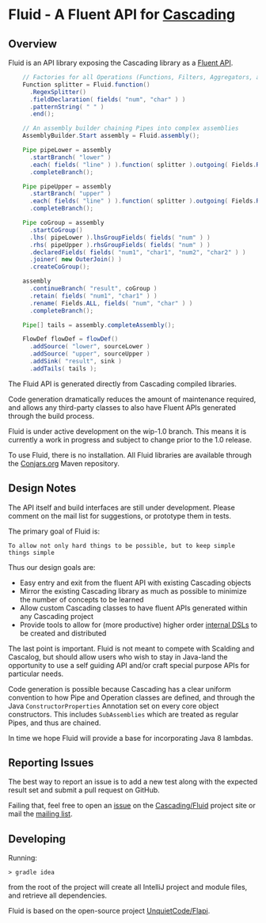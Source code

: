 # Fluid - A Fluent API for [Cascading](http://cascading.org/)

## Overview

Fluid is an API library exposing the Cascading library as a 
[Fluent API](http://en.wikipedia.org/wiki/Fluent_interface).

````java
    // Factories for all Operations (Functions, Filters, Aggregators, and Buffers)
    Function splitter = Fluid.function()
      .RegexSplitter()
      .fieldDeclaration( fields( "num", "char" ) )
      .patternString( " " )
      .end();

    // An assembly builder chaining Pipes into complex assemblies
    AssemblyBuilder.Start assembly = Fluid.assembly();

    Pipe pipeLower = assembly
      .startBranch( "lower" )
      .each( fields( "line" ) ).function( splitter ).outgoing( Fields.RESULTS )
      .completeBranch();

    Pipe pipeUpper = assembly
      .startBranch( "upper" )
      .each( fields( "line" ) ).function( splitter ).outgoing( Fields.RESULTS )
      .completeBranch();

    Pipe coGroup = assembly
      .startCoGroup()
      .lhs( pipeLower ).lhsGroupFields( fields( "num" ) )
      .rhs( pipeUpper ).rhsGroupFields( fields( "num" ) )
      .declaredFields( fields( "num1", "char1", "num2", "char2" ) )
      .joiner( new OuterJoin() )
      .createCoGroup();

    assembly
      .continueBranch( "result", coGroup )
      .retain( fields( "num1", "char1" ) )
      .rename( Fields.ALL, fields( "num", "char" ) )
      .completeBranch();

    Pipe[] tails = assembly.completeAssembly();

    FlowDef flowDef = flowDef()
      .addSource( "lower", sourceLower )
      .addSource( "upper", sourceUpper )
      .addSink( "result", sink )
      .addTails( tails );
```` 

The Fluid API is generated directly from Cascading compiled libraries. 

Code generation dramatically reduces the amount of maintenance required, and allows any third-party classes to also 
have Fluent APIs generated through the build process.
 
Fluid is under active development on the wip-1.0 branch. This means it is currently a work in progress and subject
to change prior to the 1.0 release.

To use Fluid, there is no installation. All Fluid libraries are available through the [Conjars.org](http://conjars.org) 
Maven repository.

## Design Notes

The API itself and build interfaces are still under development. Please comment on the mail list for suggestions, or 
prototype them in tests.

The primary goal of Fluid is: 

    To allow not only hard things to be possible, but to keep simple things simple    
    
Thus our design goals are:
    
 * Easy entry and exit from the fluent API with existing Cascading objects
 * Mirror the existing Cascading library as much as possible to minimize the number of concepts to be learned
 * Allow custom Cascading classes to have fluent APIs generated within any Cascading project
 * Provide tools to allow for (more productive) higher order 
 [internal DSLs](http://martinfowler.com/bliki/InternalDslStyle.html) to be created and distributed

The last point is important. Fluid is not meant to compete with Scalding and Cascalog, but should allow users 
who wish to stay in Java-land the opportunity to use a self guiding API and/or craft special purpose APIs for particular
needs.

Code generation is possible because Cascading has a clear uniform convention to how Pipe and Operation classes are 
defined, and through the Java `ConstructorProperties` Annotation set on every core object constructors. This 
includes `SubAssemblies` which are treated as regular Pipes, and thus are chained.
              
In time we hope Fluid will provide a base for incorporating Java 8 lambdas.              

## Reporting Issues

The best way to report an issue is to add a new test along with the expected result set
and submit a pull request on GitHub.

Failing that, feel free to open an [issue](https://github.com/Cascading/fluid/issues) on the 
[Cascading/Fluid](https://github.com/Cascading/fluid)
project site or mail the [mailing list](https://groups.google.com/forum/?fromgroups#!forum/cascading-user).

## Developing

Running:

    > gradle idea

from the root of the project will create all IntelliJ project and module files, and retrieve all dependencies.

Fluid is based on the open-source project [UnquietCode/Flapi](https://github.com/UnquietCode/Flapi).
